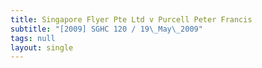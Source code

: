 ```yaml
---
title: Singapore Flyer Pte Ltd v Purcell Peter Francis
subtitle: "[2009] SGHC 120 / 19\_May\_2009"
tags: null
layout: single
---
```


